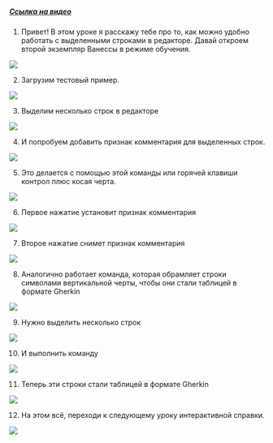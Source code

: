 ﻿##### [Ссылка на видео](https://youtu.be/5JXMoJIr9Qs)

001. Привет! В этом уроке я расскажу тебе про то, как можно удобно работать с выделенными строками в редакторе. Давай откроем второй экземпляр Ванессы в режиме обучения.

![](https://vanessa-files.do.bit-erp.ru/Doc/1.2.041.1/MD/Глава02/images/001_КнопкиОбработкиВыделенныхСтрок.png)

002. Загрузим тестовый пример.

![](https://vanessa-files.do.bit-erp.ru/Doc/1.2.041.1/MD/Глава02/images/005_КнопкиОбработкиВыделенныхСтрок.png)

003. Выделим несколько строк в редакторе

![](https://vanessa-files.do.bit-erp.ru/Doc/1.2.041.1/MD/Глава02/images/007_КнопкиОбработкиВыделенныхСтрок.png)

004. И попробуем добавить признак комментария для выделенных строк.

![](https://vanessa-files.do.bit-erp.ru/Doc/1.2.041.1/MD/Глава02/images/008_КнопкиОбработкиВыделенныхСтрок.png)

005. Это делается с помощью этой команды или горячей клавиши контрол плюс косая черта.

![](https://vanessa-files.do.bit-erp.ru/Doc/1.2.041.1/MD/Глава02/images/012_КнопкиОбработкиВыделенныхСтрок.png)

006. Первое нажатие установит признак комментария

![](https://vanessa-files.do.bit-erp.ru/Doc/1.2.041.1/MD/Глава02/images/019_КнопкиОбработкиВыделенныхСтрок.png)

007. Второе нажатие снимет признак комментария

![](https://vanessa-files.do.bit-erp.ru/Doc/1.2.041.1/MD/Глава02/images/028_КнопкиОбработкиВыделенныхСтрок.png)

008. Аналогично работает команда, которая обрамляет строки символами вертикальной черты, чтобы они стали таблицей в формате Gherkin

![](https://vanessa-files.do.bit-erp.ru/Doc/1.2.041.1/MD/Глава02/images/034_КнопкиОбработкиВыделенныхСтрок.png)

009. Нужно выделить несколько строк

![](https://vanessa-files.do.bit-erp.ru/Doc/1.2.041.1/MD/Глава02/images/038_КнопкиОбработкиВыделенныхСтрок.png)

010. И выполнить команду

![](https://vanessa-files.do.bit-erp.ru/Doc/1.2.041.1/MD/Глава02/images/040_КнопкиОбработкиВыделенныхСтрок.png)

011. Теперь эти строки стали таблицей в формате Gherkin

![](https://vanessa-files.do.bit-erp.ru/Doc/1.2.041.1/MD/Глава02/images/043_КнопкиОбработкиВыделенныхСтрок.png)

012. На этом всё, переходи к следующему уроку интерактивной справки.

![](https://vanessa-files.do.bit-erp.ru/Doc/1.2.041.1/MD/Глава02/images/046_КнопкиОбработкиВыделенныхСтрок.png)
